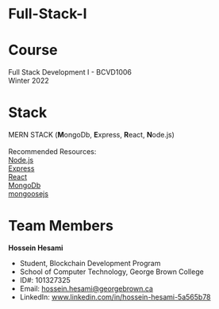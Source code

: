 # Full-Stack-I

# Course
Full Stack Development I - BCVD1006<br>
Winter 2022

# Stack
MERN STACK (<b>M</b>ongoDb, <b>E</b>xpress, <b>R</b>eact, <b>N</b>ode.js)<br><br>
Recommended Resources:<br>
<a href="https://nodejs.org" target="_blank">Node.js</a><br>
<a href="https://expressjs.com/" target="_blank">Express</a><br>
<a href="https://reactjs.org/docs/getting-started.html" target="_blank">React</a><br>
<a href="https://www.mongodb.com/" target="_blank">MongoDb</a><br>
<a href="https://mongoosejs.com/" target="_blank">mongoosejs</a>

# Team Members
<b>Hossein Hesami</b>
<ul>
<li>Student, Blockchain Development Program</li>
<li>School of Computer Technology, George Brown College</li>
<li>ID#: 101327325</li>
<li>Email: <a href="mailto:hossein.hesami@georgebrown.ca">hossein.hesami@georgebrown.ca</a></li>
<li>LinkedIn: <a href="https://www.linkedin.com/in/hossein-hesami-5a565b78" target="_blank">www.linkedin.com/in/hossein-hesami-5a565b78</a>
</ul>